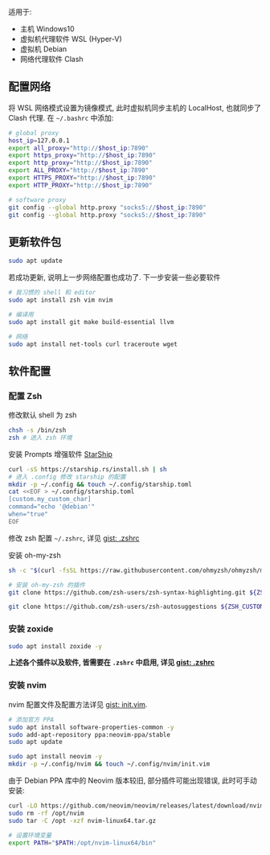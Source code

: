 适用于:
- 主机 Windows10
- 虚拟机代理软件 WSL (Hyper-V)
- 虚拟机 Debian
- 网络代理软件 Clash

## 配置网络

将 WSL 网络模式设置为镜像模式, 此时虚拟机同步主机的 LocalHost, 也就同步了 Clash 代理. 在 `~/.bashrc` 中添加:

```bash
# global proxy
host_ip=127.0.0.1
export all_proxy="http://$host_ip:7890"
export https_proxy="http://$host_ip:7890"
export http_proxy="http://$host_ip:7890"
export ALL_PROXY="http://$host_ip:7890"
export HTTPS_PROXY="http://$host_ip:7890"
export HTTP_PROXY="http://$host_ip:7890"

# software proxy
git config --global http.proxy "socks5://$host_ip:7890"
git config --global http.proxy "socks5://$host_ip:7890"
```

## 更新软件包

```bash
sudo apt update
```

若成功更新, 说明上一步网络配置也成功了. 下一步安装一些必要软件

```bash
# 我习惯的 shell 和 editor
sudo apt install zsh vim nvim

# 编译用
sudo apt install git make build-essential llvm

# 网络
sudo apt install net-tools curl traceroute wget
```

## 软件配置

### 配置 Zsh

修改默认 shell 为 zsh

```bash
chsh -s /bin/zsh
zsh # 进入 zsh 环境
```

安装 Prompts 增强软件 [StarShip](https://starship.rs)

```sh
curl -sS https://starship.rs/install.sh | sh
# 进入 .config 修改 starship 的配置
mkdir -p ~/.config && touch ~/.config/starship.toml
cat <<EOF > ~/.config/starship.toml
[custom.my_custom_char]
command="echo '@debian'"
when="true"
EOF
```

修改 zsh 配置 `~/.zshrc`, 详见 [gist: .zshrc](https://gist.github.com/jay-waves/a7aef5ac34215e41f6c24dc7e883e7c1)

安装 oh-my-zsh

```sh
sh -c "$(curl -fsSL https://raw.githubusercontent.com/ohmyzsh/ohmyzsh/master/tools/install.sh)"

# 安装 oh-my-zsh 的插件
git clone https://github.com/zsh-users/zsh-syntax-highlighting.git ${ZSH_CUSTOM:-~/.oh-my-zsh/custom}/plugins/zsh-syntax-highlighting

git clone https://github.com/zsh-users/zsh-autosuggestions ${ZSH_CUSTOM:-~/.oh-my-zsh/custom}/plugins/zsh-autosuggestions

```

### 安装 zoxide

```sh
sudo apt install zoxide -y
```

**上述各个插件以及软件, 皆需要在 `.zshrc` 中启用, 详见 [gist: .zshrc](https://gist.github.com/jay-waves/a7aef5ac34215e41f6c24dc7e883e7c1)**

### 安装 nvim

nvim 配置文件及配置方法详见 [gist: init.vim](https://gist.github.com/jay-waves/21aa03ae7c05d0500c470c14706d0397). 

```sh
# 添加官方 PPA
sudo apt install software-properties-common -y
sudo add-apt-repository ppa:neovim-ppa/stable
sudo apt update

sudo apt install neovim -y
mkdir -p ~/.config/nvim && touch ~/.config/nvim/init.vim
```

由于 Debian PPA 库中的 Neovim 版本较旧, 部分插件可能出现错误, 此时可手动安装:

```sh
curl -LO https://github.com/neovim/neovim/releases/latest/download/nvim-linux64.tar.gz
sudo rm -rf /opt/nvim
sudo tar -C /opt -xzf nvim-linux64.tar.gz

# 设置环境变量
export PATH="$PATH:/opt/nvim-linux64/bin"
```
